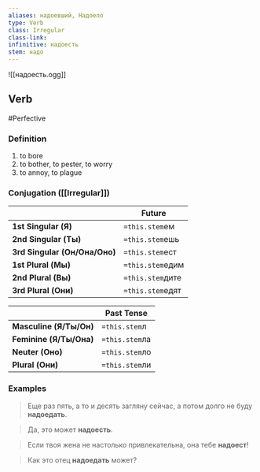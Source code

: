 ```yaml
---
aliases: надоевший, Надоело
type: Verb
class: Irregular
class-link: 
infinitive: надоесть
stem: надо
---
```

![[надоесть.ogg]]
## Verb
#Perfective

### Definition
1. to bore
2. to bother, to pester, to worry
3. to annoy, to plague

### Conjugation ([[Irregular]])
| | Future |
|-|-|
|**1st Singular (Я)**|`=this.stem`ем|
|**2nd Singular (Ты)**|`=this.stem`ешь|
|**3rd Singular (Он/Она/Оно)**|`=this.stem`ест|
|**1st Plural (Мы)**|`=this.stem`едим|
|**2nd Plural (Вы)**|`=this.stem`дите|
|**3rd Plural (Они)**|`=this.stem`едят|

|| Past Tense |
|-|-|
|**Masculine (Я/Ты/Он)**|`=this.stem`л|
|**Feminine (Я/Ты/Она)**|`=this.stem`ла|
|**Neuter (Оно)**|`=this.stem`ло|
|**Plural (Они)**|`=this.stem`ли|

### Examples
>Еще раз пять, а то и десять загляну сейчас, а потом долго не буду **надоедать**.

>Да, это может **надоесть**.

>Если твоя жена не настолько привлекательна, она тебе **надоест**!

>Как это отец **надоедать** может?